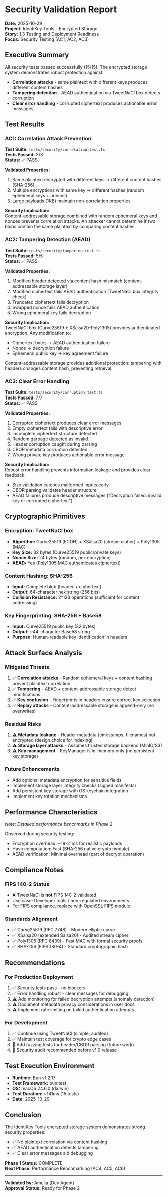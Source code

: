 # Security Validation Report

**Date:** 2025-10-29  
**Project:** IdentiKey Tools - Encrypted Storage  
**Story:** 1.3 Testing and Deployment Readiness  
**Focus:** Security Testing (AC1, AC2, AC3)

## Executive Summary

All security tests passed successfully (15/15). The encrypted storage system demonstrates robust protection against:

- **Correlation attacks** - same plaintext with different keys produces different content hashes
- **Tampering detection** - AEAD authentication via TweetNaCl box detects corruption
- **Clear error handling** - corrupted ciphertext produces actionable error messages

## Test Results

### AC1: Correlation Attack Prevention

**Test Suite:** `tests/security/correlation.test.ts`  
**Tests Passed:** 3/3  
**Status:** ✅ PASS

**Validated Properties:**

1. Same plaintext encrypted with different keys → different content hashes (SHA-256)
2. Multiple encryptions with same key → different hashes (random ephemeral keys + nonces)
3. Large payloads (1KB) maintain non-correlation properties

**Security Implication:**  
Content-addressable storage combined with random ephemeral keys and nonces prevents correlation attacks. An attacker cannot determine if two blobs contain the same plaintext by comparing content hashes.

### AC2: Tampering Detection (AEAD)

**Test Suite:** `tests/security/tampering.test.ts`  
**Tests Passed:** 5/5  
**Status:** ✅ PASS

**Validated Properties:**

1. Modified header detected via content hash mismatch (content-addressable storage layer)
2. Modified ciphertext fails AEAD authentication (TweetNaCl box integrity check)
3. Truncated ciphertext fails decryption
4. Swapped nonce fails AEAD authentication
5. Wrong ephemeral key fails decryption

**Security Implication:**  
TweetNaCl box (Curve25519 + XSalsa20-Poly1305) provides authenticated encryption. Any modification to:

- Ciphertext bytes → AEAD authentication failure
- Nonce → decryption failure
- Ephemeral public key → key agreement failure

Content-addressable storage provides additional protection: tampering with headers changes content hash, preventing retrieval.

### AC3: Clear Error Handling

**Test Suite:** `tests/security/corruption.test.ts`  
**Tests Passed:** 7/7  
**Status:** ✅ PASS

**Validated Properties:**

1. Corrupted ciphertext produces clear error messages
2. Empty ciphertext fails with descriptive error
3. Incomplete ciphertext structure detected
4. Random garbage detected as invalid
5. Header corruption caught during parsing
6. CBOR metadata corruption detected
7. Wrong private key produces actionable error message

**Security Implication:**  
Robust error handling prevents information leakage and provides clear feedback:

- Size validation catches malformed inputs early
- CBOR parsing validates header structure
- AEAD failures produce descriptive messages ("Decryption failed: invalid key or corrupted ciphertext")

## Cryptographic Primitives

### Encryption: TweetNaCl box

- **Algorithm:** Curve25519 (ECDH) + XSalsa20 (stream cipher) + Poly1305 (MAC)
- **Key Size:** 32 bytes (Curve25519 public/private keys)
- **Nonce Size:** 24 bytes (random, per-encryption)
- **AEAD:** Yes (Poly1305 MAC authenticates ciphertext)

### Content Hashing: SHA-256

- **Input:** Complete blob (header + ciphertext)
- **Output:** 64-character hex string (256 bits)
- **Collision Resistance:** 2^128 operations (sufficient for content addressing)

### Key Fingerprinting: SHA-256 + Base58

- **Input:** Curve25519 public key (32 bytes)
- **Output:** ~44-character Base58 string
- **Purpose:** Human-readable key identification in headers

## Attack Surface Analysis

### Mitigated Threats

1. ✅ **Correlation attacks** - Random ephemeral keys + content hashing prevent plaintext correlation
2. ✅ **Tampering** - AEAD + content-addressable storage detect modifications
3. ✅ **Key confusion** - Fingerprints in headers ensure correct key selection
4. ✅ **Replay attacks** - Content-addressable storage is append-only (no overwrites)

### Residual Risks

1. ⚠️ **Metadata leakage** - Header metadata (timestamps, filenames) not encrypted (design choice for indexing)
2. ⚠️ **Storage layer attacks** - Assumes trusted storage backend (MinIO/S3)
3. ⚠️ **Key management** - KeyManager is in-memory only (no persistent key storage)

### Future Enhancements

- Add optional metadata encryption for sensitive fields
- Implement storage layer integrity checks (signed manifests)
- Add persistent key storage with OS keychain integration
- Implement key rotation mechanisms

## Performance Characteristics

_Note: Detailed performance benchmarks in Phase 2_

Observed during security testing:

- Encryption overhead: ~18-21ms for realistic payloads
- Hash computation: Fast (SHA-256 native crypto module)
- AEAD verification: Minimal overhead (part of decrypt operation)

## Compliance Notes

### FIPS 140-2 Status

- ❌ TweetNaCl is **not** FIPS 140-2 validated
- Use case: Developer tools / non-regulated environments
- For FIPS compliance, replace with OpenSSL FIPS module

### Standards Alignment

- ✅ Curve25519 (RFC 7748) - Modern elliptic curve
- ✅ XSalsa20 (extended Salsa20) - Audited stream cipher
- ✅ Poly1305 (RFC 8439) - Fast MAC with formal security proofs
- ✅ SHA-256 (FIPS 180-4) - Standard cryptographic hash

## Recommendations

### For Production Deployment

1. ✅ Security tests pass - no blockers
2. ✅ Error handling robust - clear messages for debugging
3. ⚠️ Add monitoring for failed decryption attempts (anomaly detection)
4. ⚠️ Document metadata privacy considerations in user docs
5. ⚠️ Implement rate limiting on failed authentication attempts

### For Development

1. ✅ Continue using TweetNaCl (simple, audited)
2. ✅ Maintain test coverage for crypto edge cases
3. 🔄 Add fuzzing tests for header/CBOR parsing (future work)
4. 🔄 Security audit recommended before v1.0 release

## Test Execution Environment

- **Runtime:** Bun v1.2.17
- **Test Framework:** bun:test
- **OS:** macOS 24.6.0 (darwin)
- **Test Duration:** ~141ms (15 tests)
- **Date:** 2025-10-29

## Conclusion

The IdentiKey Tools encrypted storage system demonstrates strong security properties:

- ✅ No plaintext correlation via content hashing
- ✅ AEAD authentication detects tampering
- ✅ Clear error messages aid debugging

**Phase 1 Status:** COMPLETE  
**Next Phase:** Performance Benchmarking (AC4, AC5, AC6)

---

**Validated by:** Amelia (Dev Agent)  
**Approval Status:** Ready for Phase 2
